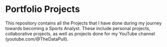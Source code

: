 # Portfolio Projects

This repository contains all the Projects that I have done during my journey towards becoming a Sports Analyst. 
These include personal projects, collaborative projects, as well as projects done for my YouTube channel (youtube.com/@TheDataPull).
